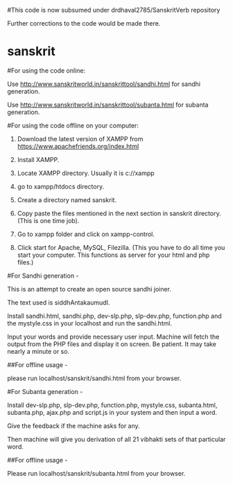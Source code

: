 #This code is now subsumed under drdhaval2785/SanskritVerb repository

Further corrections to the code would be made there.

sanskrit
========
#For using the code online:

Use http://www.sanskritworld.in/sanskrittool/sandhi.html for sandhi generation.

Use http://www.sanskritworld.in/sanskrittool/subanta.html for subanta generation.

#For using the code offline on your computer:

1. Download the latest version of XAMPP from https://www.apachefriends.org/index.html

2. Install XAMPP.

3. Locate XAMPP directory. Usually it is c://xampp

4. go to xampp/htdocs directory.

5. Create a directory named sanskrit.

5. Copy paste the files mentioned in the next section in sanskrit directory. (This is one time job).

6. Go to xampp folder and click on xampp-control.

7. Click start for Apache, MySQL, Filezilla. (This you have to do all time you start your computer. This functions as server for your html and php files.)

#For Sandhi generation -

This is an attempt to create an open source sandhi joiner.

The text used is siddhAntakaumudI.

Install sandhi.html, sandhi.php, dev-slp.php, slp-dev.php, function.php and the mystyle.css in your localhost and run the sandhi.html.

Input your words and provide necessary user input. Machine will fetch the output from the PHP files and display it on screen. Be patient. It may take nearly a minute or so.

##For offline usage -

please run localhost/sanskrit/sandhi.html from your browser.

#For Subanta generation -

Install dev-slp.php, slp-dev.php, function.php, mystyle.css, subanta.html, subanta.php, ajax.php and script.js in your system and then input a word. 

Give the feedback if the machine asks for any. 

Then machine will give you derivation of all 21 vibhakti sets of that particular word.  

##For offline usage -

Please run localhost/sanskrit/subanta.html from your browser.
